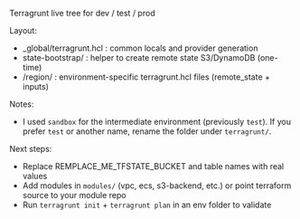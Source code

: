 Terragrunt live tree for dev / test / prod

Layout:
- _global/terragrunt.hcl  : common locals and provider generation
- state-bootstrap/        : helper to create remote state S3/DynamoDB (one-time)
- <env>/region/           : environment-specific terragrunt.hcl files (remote_state + inputs)

Notes:
- I used `sandbox` for the intermediate environment (previously `test`). If you prefer `test` or another name, rename the folder under `terragrunt/`.

Next steps:
- Replace REMPLACE_ME_TFSTATE_BUCKET and table names with real values
- Add modules in `modules/` (vpc, ecs, s3-backend, etc.) or point terraform source to your module repo
- Run `terragrunt init` + `terragrunt plan` in an env folder to validate
